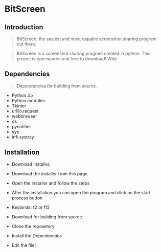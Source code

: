 # BitScreen

## Introduction

> BitScreen, the easiest and most capable screenshot sharing program out there.

> BitScreen is a screenshot sharing program created in python.
> This project is opensource and free to download!
> Wiki:

## Dependencies

> Dependencies for building from source.

- Python 3.x
- Python modules:
- Tkinter
- urllib.request
- webbrowser
- os
- pynotifier
- sys
- infi.systray

## Installation

- Download Installer.
- Download the installer from this page.
- Open the installer and follow the steps 
- After the installation you can open the program and click on the start process button.
- Keybinds: f2 or f12

- Download for building from source.
- Clone the reposetory
- Install the Dependencies
- Edit the file!
